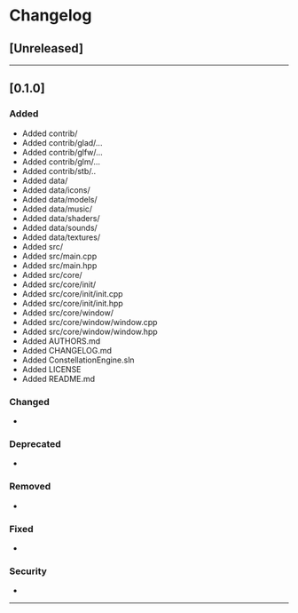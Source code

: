 # Changelog

## [Unreleased]

-------------------------------------------------------------------------------------------------------------

## [0.1.0]

### Added
* Added contrib/
* Added contrib/glad/...
* Added contrib/glfw/...
* Added contrib/glm/...
* Added contrib/stb/..
* Added data/
* Added data/icons/
* Added data/models/
* Added data/music/
* Added data/shaders/
* Added data/sounds/
* Added data/textures/
* Added src/
* Added src/main.cpp
* Added src/main.hpp
* Added src/core/
* Added src/core/init/
* Added src/core/init/init.cpp
* Added src/core/init/init.hpp
* Added src/core/window/
* Added src/core/window/window.cpp
* Added src/core/window/window.hpp
* Added AUTHORS.md
* Added CHANGELOG.md
* Added ConstellationEngine.sln
* Added LICENSE
* Added README.md

### Changed
*

### Deprecated
*

### Removed
*

### Fixed
*

### Security
*

-------------------------------------------------------------------------------------------------------------
